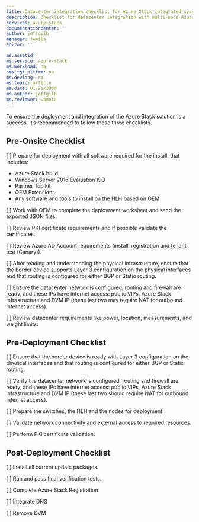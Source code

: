 ```yaml
---
title: Datacenter integration checklist for Azure Stack integrated systems | Microsoft Docs
description: Checklist for datacenter integration with multi-node Azure Stack.
services: azure-stack
documentationcenter: ''
author: jeffgilb
manager: femila
editor: ''

ms.assetid: 
ms.service: azure-stack
ms.workload: na
pms.tgt_pltfrm: na
ms.devlang: na
ms.topic: article
ms.date: 01/26/2018
ms.author: jeffgilb
ms.reviewer: wamota
---
```


To ensure the deployment and integration of the Azure Stack solution is a success, it’s recommended to follow these three checklists.

## Pre-Onsite Checklist 
[  ] Prepare for deployment with all software required for the install, that includes: 
  - Azure Stack build 
  - Windows Server 2016 Evaluation ISO 
  - Partner Toolkit 
  - OEM Extensions 
  - Any software and tools to install on the HLH based on OEM 

[  ] Work with OEM to complete the deployment worksheet and send the exported JSON files. 

[  ] Review PKI certificate requirements and if possible validate the certificates. 

[  ] Review Azure AD Account requirements (install, registration and tenant test (Canary)). 

[  ] After reading and understanding the physical infrastructure, ensure that the border device supports Layer 3 configuration on the physical interfaces and that routing is configured for either BGP or Static routing. 

[  ] Ensure the datacenter network is configured, routing and firewall are ready, and these IPs have internet access: public VIPs, Azure Stack infrastructure and DVM IP (these last two may require NAT for outbound Internet access). 

[  ] Review datacenter requirements like power, location, measurements, and weight limits. 

## Pre-Deployment Checklist 
[  ] Ensure that the border device is ready with Layer 3 configuration on the physical interfaces and that routing is configured for either BGP or Static routing.

[  ] Verify the datacenter network is configured, routing and firewall are ready, and these IPs have internet access: public VIPs, Azure Stack infrastructure and DVM IP (these last two should require NAT for outbound Internet access). 

[  ] Prepare the switches, the HLH and the nodes for deployment. 

[  ] Validate network connectivity and external access to required resources. 

[  ] Perform PKI certificate validation. 

## Post-Deployment Checklist 
[  ] Install all current update packages. 

[  ] Run and pass final verification tests. 

[  ] Complete Azure Stack Registration 

[  ] Integrate DNS 

[  ] Remove DVM 
